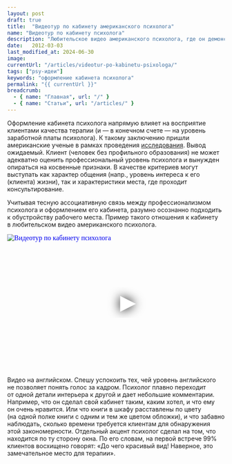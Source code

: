 ```yaml
---
layout: post
draft: true
title:  "Видеотур по кабинету американского психолога"
name: "Видеотур по кабинету психолога"
description: "Любительское видео американского психолога, где он демонстрирует собственный рабочий кабинет"
date:   2012-03-03			 
last_modified_at: 2024-06-30
image:
currentUrl: "/articles/videotur-po-kabinetu-psixologa/"
tags: ["psy-идеи"]
keywords: "оформление кабинета психолога"
permalink: "{{ currentUrl }}"
breadcrumb:
  - { name: "Главная", url: "/" }
  - { name: "Статьи", url: "/articles/" }
---
```


<p>Оформление кабинета психолога напрямую влияет на&nbsp;восприятие клиентами качества терапии (и&nbsp;— в&nbsp;конечном счете&nbsp;— на&nbsp;уровень заработной платы психолога). К&nbsp;такому заключению пришли американские ученые в&nbsp;рамках проведения <a href="/kak-oformit-kabinet-psixologa/" title="Как оформить кабинет психолога">исследования</a>. Вывод ожидаемый. Клиент (человек без профильного образования) не&nbsp;может адекватно оценить профессиональный уровень психолога и&nbsp;вынужден опираться на&nbsp;косвенные признаки. В&nbsp;качестве критериев могут выступать как характер общения (напр., уровень интереса к&nbsp;его (клиента) жизни), так и&nbsp;характеристики места, где проходит консультирование.</p>
<p>Учитывая тесную ассоциативную связь между профессионализмом психолога и&nbsp;оформлением его кабинета, разумно осознанно подходить к&nbsp;обустройству рабочего места. Пример такого отношения к&nbsp;кабинету в&nbsp;любительском видео американского психолога.</p>


<div class="video">
<iframe
  width="560"
  height="315"
  src="https://www.youtube.com/embed/w5HCfF1eZG8"
  srcdoc="<style>*{padding:0;margin:0;overflow:hidden}html,body{height:100%}img,span{position:absolute;width:100%;top:0;bottom:0;margin:auto}span{height:1.5em;text-align:center;font:48px/1.5 sans-serif;color:white;text-shadow:0 0 0.5em black}</style><a href=https://www.youtube.com/embed/w5HCfF1eZG8?autoplay=1><img src=https://img.youtube.com/vi/w5HCfF1eZG8/hqdefault.jpg alt='Видеотур по кабинету психолога'><span>▶</span></a>"
  frameborder="0"
  allow="accelerometer; autoplay; encrypted-media; gyroscope; picture-in-picture"
  allowfullscreen
  title="Видеотур по кабинету психолога"
></iframe>



</div>


<p>Видео на&nbsp;английском. Спешу успокоить тех, чей уровень английского не&nbsp;позволяет понять голос за&nbsp;кадром. Психолог плавно переходит от&nbsp;одной детали интерьера к&nbsp;другой и&nbsp;дает небольшие комментарии. Например, что он&nbsp;сделал свой кабинет таким, каким хотел, и&nbsp;что ему он&nbsp;очень нравится. Или что книги в&nbsp;шкафу расставлены по&nbsp;цвету (на&nbsp;одной полке книги с&nbsp;одним и&nbsp;тем&nbsp;же цветом обложки), и&nbsp;что забавно наблюдать, сколько времени требуется клиентам для обнаружения этой закономерности. Отдельный акцент психолог сделал на&nbsp;том, что находится по&nbsp;ту&nbsp;сторону окна. По&nbsp;его словам, на&nbsp;первой встрече&nbsp;99% клиентов восхищено говорят: «До&nbsp;чего красивый вид! Наверное, это замечательное место для терапии».</p>
